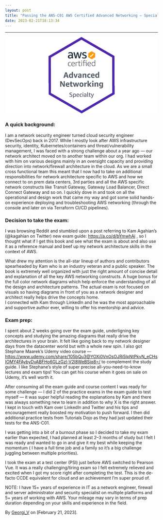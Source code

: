 ```yaml
---
layout: post
title: "Passing the ANS-C01 AWS Certified Advanced Networking — Specialty exam in 4 weeks!"
date: 2023-02-21T18:13:34
---
```


* * *

![](/assets/images/passing-the-ans-c01-aws-certified-advanced-networking-specialty-exam-in-4-weeks-0.png)

### A quick background:

I am a network security engineer turned cloud security engineer (DevSecOps) back in 2017. While I mostly look after AWS infrastructure security, identity, Kubernetes/containers and threat/vulnerability management, I was faced with a strong challenge about a year ago — our network architect moved on to another team within our org. I had worked with him on various designs mainly in an oversight capacity and providing direction into network/firewall architecture in the cloud. As we are a small cross functional team this meant that I now had to take on additional responsibilities for network architecture specific to AWS and how we connect to on prem data centers, 3rd parties and all the AWS specific network constructs like Transit Gateway, Gateway Load Balancer, Direct Connect Gateway and so on. I quickly dove in and took on all the operational and design work that came my way and got some solid hands-on experience deploying and troubleshooting AWS networking (through the console and later on via Terraform CI/CD pipelines).

### Decision to take the exam:

I was browsing Reddit and stumbled upon a post referring to Kam Agahian’s (@kagahian on Twitter) new exam guide: <https://a.co/d/bYmwhAi> , so I thought what if I get this book and see what the exam is about and also use it as a reference manual and beef up my network architecture skills in the context of AWS.

What drew my attention is the all-star lineup of authors and contributors spearheaded by Kam who is an industry veteran and a public speaker. The book is extremely well organized with just the right amount of concise detail and explanation of all the key AWS networking constructs. A huge bonus for the full color network diagrams which help enforce the understanding of all the design and architecture patterns. The actual exam is not focused on visuals so having diagrams in front of you as a network designer and architect really helps drive the concepts home.  
I connected with Kam through LinkedIn and he was the most approachable and supportive author ever, willing to offer his mentorship and advice.

### Exam prep:

I spent about 2 weeks going over the exam guide, underligning key concepts and studying the amazing diagrams that really drive the architectures in your brain. It felt like going back to my network designer days from the datacenter world but with a whole new spin. I also got Stephane Maarek’s Udemy video course — <https://www.udemy.com/share/105bQu3@YOXi0VnOsOJRi5lpNtPkvN_eCHsIOMY4FAybyDvABFHo6GLzGzl-V2l8WeBSjq8=/> to complement the study guide. I like Stephane’s style of super precise all-you-need-to-know lectures and exam tips! You can get his course when it goes on sale on Udemy, it’s well worth it.

After consuming all the exam guide and course content I was ready for some challenge — I did 2 of the practice exams in the exam guide to test myself — it was super helpful reading the explanations by Kam and there was always something new to learn in addition to why X is the right answer. I kept in touch with Kam over LinkedIn and Twitter and his tips and encouragement really boosted my motivation to push forward. I then did additional practice tests from Tutorials Dojo as they had just updated their tests for the ANS-C01.

I was getting into a bit of a burnout phase so I decided to take my exam earlier than expected, I had planned at least 2–3 months of study but I felt I was ready and wanted to go in and give it my best while keeping the momentum ( I have a full time job and a family so it’s a big challenge juggling between multiple priorities).

I took the exam at a test center (PSI) just before AWS switched to Pearson Vue. It was a really challenging/tiring exam so I felt extremely relieved and excited when I got my score right after completing the test. This is the de-facto CCDE equivalent for cloud and an achievement I’m super proud of.

NOTE: I have 15+ years of experience in IT as a network engineer, firewall and server administrator and security specialist on multiple platforms and 5+ years of working with AWS. Your mileage may vary in terms of prep duration depending on your skills and experience in the field.

By [Georgi_V](https://www.linkedin.com/in/gvoden/) on [February 21, 2023].

